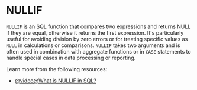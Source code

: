 # NULLIF

`NULLIF` is an SQL function that compares two expressions and returns NULL if they are equal, otherwise it returns the first expression. It's particularly useful for avoiding division by zero errors or for treating specific values as `NULL` in calculations or comparisons. `NULLIF` takes two arguments and is often used in combination with aggregate functions or in `CASE` statements to handle special cases in data processing or reporting.

Learn more from the following resources:

- [@video@What is NULLIF in SQL?](https://www.youtube.com/watch?v=Jaw53T__RRY)